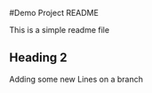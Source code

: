 #Demo Project README

This is a simple readme file

## Heading 2 

Adding some new Lines on a branch
